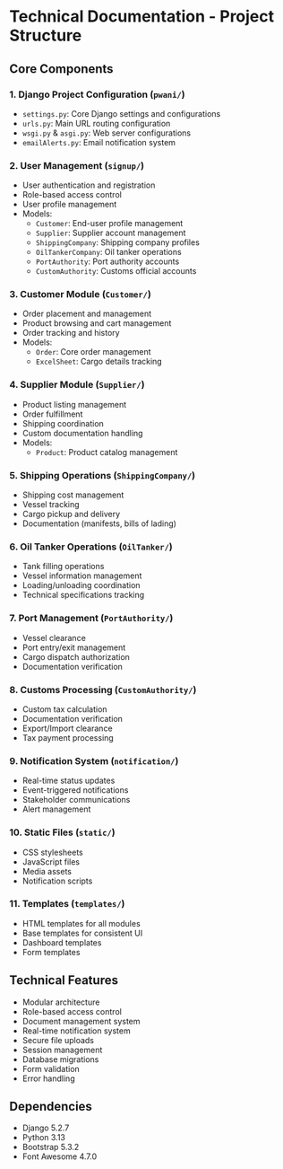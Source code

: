 # Technical Documentation - Project Structure

## Core Components

### 1. Django Project Configuration (`pwani/`)
- `settings.py`: Core Django settings and configurations
- `urls.py`: Main URL routing configuration
- `wsgi.py` & `asgi.py`: Web server configurations
- `emailAlerts.py`: Email notification system

### 2. User Management (`signup/`)
- User authentication and registration
- Role-based access control
- User profile management
- Models:
  - `Customer`: End-user profile management
  - `Supplier`: Supplier account management
  - `ShippingCompany`: Shipping company profiles
  - `OilTankerCompany`: Oil tanker operations
  - `PortAuthority`: Port authority accounts
  - `CustomAuthority`: Customs official accounts

### 3. Customer Module (`Customer/`)
- Order placement and management
- Product browsing and cart management
- Order tracking and history
- Models:
  - `Order`: Core order management
  - `ExcelSheet`: Cargo details tracking

### 4. Supplier Module (`Supplier/`)
- Product listing management
- Order fulfillment
- Shipping coordination
- Custom documentation handling
- Models:
  - `Product`: Product catalog management

### 5. Shipping Operations (`ShippingCompany/`)
- Shipping cost management
- Vessel tracking
- Cargo pickup and delivery
- Documentation (manifests, bills of lading)

### 6. Oil Tanker Operations (`OilTanker/`)
- Tank filling operations
- Vessel information management
- Loading/unloading coordination
- Technical specifications tracking

### 7. Port Management (`PortAuthority/`)
- Vessel clearance
- Port entry/exit management
- Cargo dispatch authorization
- Documentation verification

### 8. Customs Processing (`CustomAuthority/`)
- Custom tax calculation
- Documentation verification
- Export/Import clearance
- Tax payment processing

### 9. Notification System (`notification/`)
- Real-time status updates
- Event-triggered notifications
- Stakeholder communications
- Alert management

### 10. Static Files (`static/`)
- CSS stylesheets
- JavaScript files
- Media assets
- Notification scripts

### 11. Templates (`templates/`)
- HTML templates for all modules
- Base templates for consistent UI
- Dashboard templates
- Form templates

## Technical Features
- Modular architecture
- Role-based access control
- Document management system
- Real-time notification system
- Secure file uploads
- Session management
- Database migrations
- Form validation
- Error handling

## Dependencies
- Django 5.2.7
- Python 3.13
- Bootstrap 5.3.2
- Font Awesome 4.7.0